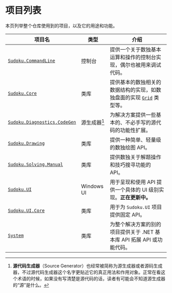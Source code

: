 # 项目列表

本页列举整个仓库使用到的项目，以及它的用途和功能。

| 项目名                                                       | 类型         | 介绍                                                         |
| ------------------------------------------------------------ | ------------ | ------------------------------------------------------------ |
| [`Sudoku.CommandLine`](https://github.com/SunnieShine/Sudoku/tree/main/src/Sudoku.CommandLine) | 控制台       | 提供一个关于数独基本运算和操作的控制台实现，偶尔也被用来调试代码。 |
| [`Sudoku.Core`](https://github.com/SunnieShine/Sudoku/tree/main/src/Sudoku.Core) | 类库         | 提供基本的数独相关的数据结构的实现，如数独盘面的实现 [`Grid`](https://github.com/SunnieShine/Sudoku/blob/main/src/Sudoku.Core/Collections/Grid.cs) 类型等。 |
| [`Sudoku.Diagnostics.CodeGen`](https://github.com/SunnieShine/Sudoku/tree/main/src/Sudoku.Diagnostics.CodeGen) | 源生成器[^1] | 为解决方案提供一些基本的、不必手写的源代码的功能性扩展。     |
| [`Sudoku.Drawing`](https://github.com/SunnieShine/Sudoku/tree/main/src/Sudoku.Drawing) | 类库         | 提供一种简单、轻量级的数独绘图 API。                         |
| [`Sudoku.Solving.Manual`](https://github.com/SunnieShine/Sudoku/tree/main/src/Sudoku.Solving.Manual) | 类库         | 提供数独关于解题操作和技巧搜寻功能的 API。                   |
| [`Sudoku.UI`](https://github.com/SunnieShine/Sudoku/tree/main/src/Sudoku.UI) | Windows UI   | 用于呈现和使用 API 提供一个具体的 UI 级别实现。**正在更新中。** |
| [`Sudoku.UI.Core`](https://github.com/SunnieShine/Sudoku/tree/main/src/Sudoku.UI.Core) | 类库         | 用于为 `Sudoku.UI` 项目提供固定 API。                        |
| [`System`](https://github.com/SunnieShine/Sudoku/tree/main/src/System) | 类库         | 为整个解决方案的别的项目提供关于 .NET 基本库 API 拓展 API 或功能代码。 |

[^1]: **源代码生成器**（Source Generator）也经常被简称为源生成器或者源码生成器，不过源代码生成器这个名字更贴近它的真正用法和作用对象。正常在看这个术语的时候，如果没有写清楚是源代码的话，读者有可能会不知道源生成器的“源”是什么。
[^2]: 类库就是生成 `*.dll` 文件的项目。
